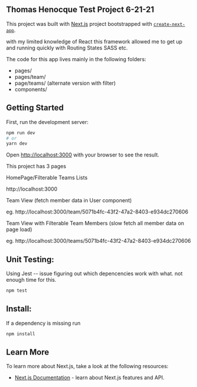 ## Thomas Henocque Test Project 6-21-21

This project was built with [Next.js](https://nextjs.org/) project bootstrapped with [`create-next-app`](https://github.com/vercel/next.js/tree/canary/packages/create-next-app).

with my limited knowledge of React this framework allowed me to get up and running quickly with Routing States SASS etc.

The code for this app lives mainly in the following folders:

- pages/
- pages/team/
- page/teams/ (alternate version with filter)
- components/ 


## Getting Started

First, run the development server:

```bash
npm run dev
# or
yarn dev
```

Open [http://localhost:3000](http://localhost:3000) with your browser to see the result.


This project has 3 pages

HomePage/Filterable Teams Lists

http://localhost:3000

Team View (fetch member data in User component)

eg. http://localhost:3000/team/5071b4fc-43f2-47a2-8403-e934dc270606

Team View with Filterable Team Members (slow fetch all member data on page load)

eg. http://localhost:3000/teams/5071b4fc-43f2-47a2-8403-e934dc270606



## Unit Testing: 

Using Jest -- issue figuring out which depencencies work with what. not enough time for this.

```bash
npm test
```

## Install: 

If a dependency is missing run

```bash
npm install
```


## Learn More

To learn more about Next.js, take a look at the following resources:

- [Next.js Documentation](https://nextjs.org/docs) - learn about Next.js features and API.


